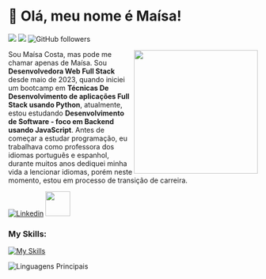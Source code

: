 
# :vulcan_salute: Olá, meu nome é Maísa! 

![](https://komarev.com/ghpvc/?username=maisaCosta&color=000000)
![](https://estruyf-github.azurewebsites.net/api/VisitorHit?user=maisaCosta&countColorcountColor&countColor=%232979ff) ![GitHub followers](https://img.shields.io/github/followers/maisaCosta?label=Follow&style=social)

<img src="https://i.imgur.com/" width="250px" align="right" >
<p align="left" style="text-align: justify">
  
Sou Maísa Costa, mas pode me chamar apenas de Maísa. Sou **Desenvolvedora Web Full Stack** desde maio de 2023, quando iniciei um bootcamp em **Técnicas De Desenvolvimento de aplicações  Full Stack usando Python**,  atualmente,  estou estudando **Desenvolvimento de Software - foco em Backend usando JavaScript**. Antes de começar a estudar programação, eu trabalhava como professora dos idiomas português e espanhol, durante muitos anos dediquei minha vida a lencionar idiomas, porém neste momento, estou em processo de transição de carreira. 

</p>

[![Linkedin](https://img.shields.io/badge/maisa%20costa%20-0077B5?style=for-the-badge&logo=linkedin&logoColor=white)](/) 
<a href="mailto:maisa1310@gmail.com">
  <img src="https://media.tenor.com/kXp0f-dmTXAAAAAi/%E6%94%B6%E5%88%B0-%E5%B7%A5%E4%BD%9C.gif" width="50px" />
</a>

### My Skills:
[![My Skills](https://skillicons.dev/icons?i=html,css,js,typescript,nextjs,nodejs,mysql,python)](https://skillicons.dev)

![Linguagens Principais](https://github-readme-stats.vercel.app/api/top-langs/?username=maisaCosta&theme=tokyonight&hide_border=true&custom_title=Linguagens%20%Principais)


